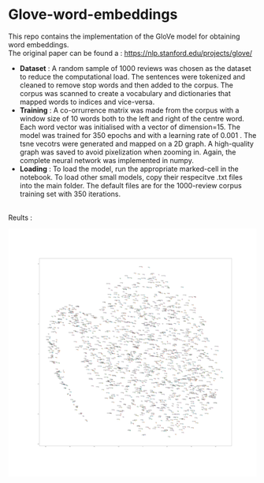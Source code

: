 # Glove-word-embeddings

This repo contains the implementation of the GloVe model for obtaining word embeddings.<br>
The original paper can be found a : https://nlp.stanford.edu/projects/glove/

* __Dataset__ : A random sample of 1000 reviews was chosen as the dataset to reduce the computational load. The sentences were tokenized and cleaned to remove stop words and then added to the corpus. The corpus was scanned to create a vocabulary and dictionaries that mapped words to indices and vice-versa.
* __Training__ : A co-orrurrence matrix was made from the corpus with a window size of 10 words both to the left and right of the centre word. Each word vector was initialised with a vector of dimension=15. The model was trained for 350 epochs and with a learning rate of 0.001 . The tsne vecotrs were generated and mapped on a 2D graph. A high-quality graph was saved to avoid pixelization when zooming in. Again, the complete neural network was implemented in numpy.
* __Loading__ : To load the model, run the appropriate marked-cell in the notebook. To load other small models, copy their respecitve .txt files into the main folder. The default files are for the 1000-review corpus training set with 350 iterations.
<br>
Reults : 

![](https://github.com/adiah80/glove-word-embeddings/blob/master/tsne%2C%20iter%3D350%2C%20dpi%3D100%2C%20words%3Dallby10.png)
